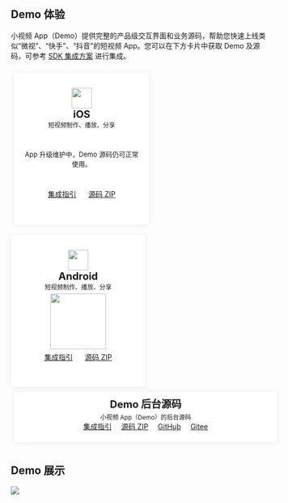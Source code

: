 <style>
.markdown-text-box table th,.markdown-text-box table td{
    text-align: center;
}
/*后台源码的卡片*/
.preview-demo-section .preview-demo-item-cloud {
    display: inline-block;
    width: 489px;
    height: 100px;
    background: #fff;
    box-shadow: 0 1px 8px 0 rgb(156 175 204 / 25%);
    border-radius: 1px;
    text-align: center;
    padding: 0 15px;
    margin: 0px 13px 10px 7px;
    vertical-align: top;
}
/*标题距离卡片上方的尺寸*/
.preview-demo-section .preview-demo-item-cloud .demo-item-header {
    margin-top: 3px;
}

/*小卡片*/
.preview-demo-section .preview-demo-item {
    display: inline-block;
    width: 236px;
    height: 300px;
    background: #fff;
    box-shadow: 0 1px 8px 0 rgb(156 175 204 / 25%);
    border-radius: 1px;
    text-align: center;
    padding: 0 15px;
    margin: 10px 13px 10px 7px;
    vertical-align: top;
}
/*顶部icon距离卡片上方的尺寸*/
.preview-demo-section .preview-demo-item .demo-item-header {
    margin-top: 30px;
}
/*卡片文字描述字体大小，如web：功能演示·示例代码*/
.preview-demo-section .preview-demo-item .demo-item-desc {
    font-size: 12px;
}
/*iOS升级维护说明*/
.preview-demo-section .preview-demo-item .demo-item-desc-2 {
    font-size: 13px;
		text-align: center;
		margin-top: 40px;
}
/*Android底部链接*/
.preview-demo-section .preview-demo-item .demo-item-link {
    font-size: 14px;
	 margin-top: 5px;
	 		white-space: nowrap;
}
/*iOS底部链接*/
.preview-demo-section .preview-demo-item .demo-item-link-2 {
    font-size: 14px;
	  margin-top: 40px;
		white-space: nowrap;
}
/*卡片标题*/
.preview-demo-section .preview-demo-item .demo-item-platform {
    font-size: 20px;
    font-weight: bold;
}
/*卡片顶部icon和标题的距离
.preview-demo-section .preview-demo-item .demo-logo-wrapper {
    line-height: 1;
}
/*顶部icon图标大小*/
.preview-demo-section .preview-demo-item .demo-item-header img {
    box-shadow: none;
    width: 40px;
    height: 40px;
}
/*底部二维码的距离上方位置*/
.preview-demo-section .preview-demo-item.style-qrcode .demo-item-download {
    margin-top: 5px;
}
/*底部二维码大小*/
.preview-demo-section .preview-demo-item .demo-item-download img {
    box-shadow: none;
    width: 110px;
    height: 110px;
}

</style>
## Demo 体验
小视频 App（Demo）提供完整的产品级交互界面和业务源码，帮助您快速上线类似“微视”、“快手”、“抖音”的短视频 App。您可以在下方卡片中获取 Demo 及源码，可参考 [SDK 集成方案](https://cloud.tencent.com/document/product/584/11638) 进行集成。

<div class="preview-demo-section" id="demo-card">
	 <div class="preview-demo-item style-qrcode">
        <div class="demo-item-header">
            <div class="demo-logo-wrapper">
                <img src="https://qcloudimg.tencent-cloud.cn/raw/36154dc8bb7c93826dbdc6fdcec4e194.svg" data-nonescope="true">
            </div>
            <div class="demo-item-platform">iOS</div>
        </div>
        <div class="demo-item-desc">
           短视频制作、播放、分享
        </div>
        <div class="demo-item-desc-2">
            App 升级维护中，Demo 源码仍可正常使用。
        </div>
				<div class="demo-item-link-2">
					<a href="https://cloud.tencent.com/document/product/584/11638">集成指引</a>
				<a  style="margin-left: 20px;" href="https://mediacloud-76607.gzc.vod.tencent-cloud.com/TencentEffect/iOS/2.4.2.114/UGSV-API-Example.zip">源码 ZIP</a>
				  </div>
    </div>
    <div class="preview-demo-item style-qrcode" style="margin-left:0">
        <div class="demo-item-header">
            <div class="demo-logo-wrapper">
                <img src="https://qcloudimg.tencent-cloud.cn/raw/53be7f245c4d11d3aefcb6dc53918757.svg" data-nonescope="true">
            </div>
            <div class="demo-item-platform">Android</div>
        </div>
        <div class="demo-item-desc">短视频制作、播放、分享
        </div>
        <div class="demo-item-download">
            <img src="https://qcloudimg.tencent-cloud.cn/raw/2dab9ae53f83df1e53348f904ad35ef4.png">
        </div>
					<div class="demo-item-link">
					  	<a href="https://cloud.tencent.com/document/product/584/11631">集成指引</a>
				<a style="margin-left: 20px;" href="https://mediacloud-76607.gzc.vod.tencent-cloud.com/TencentEffect/Android/2.4.2.322.vcube/UGSV-API-Example.zip">源码 ZIP</a>
        </div>
				 </div>		
    </div>
    </div>
</div>  

<div class="preview-demo-section" id="demo-card" >
	 <div class="preview-demo-item-cloud" >
	 <div class="demo-item-header" style="margin-top: 9px;">
            <a style="font-size: 20px;font-weight: bold;" >Demo 后台源码</a>
</div>
	 <div class="demo-item-header">
 <a style="font-size: 12px;">小视频 App（Demo）的后台源码</a>
 </div>
       	<a href="https://cloud.tencent.com/document/product/584/9371">集成指引</a>
				<a style="margin-left: 15px;" href="https://liteav.sdk.qcloud.com/download/ugc/vod-xiaoshipin-server-master.zip">源码 ZIP</a>
				 <a style="margin-left: 15px;" href="https://github.com/tencentyun/vod-xiaoshipin-server">GitHub</a>
				 <a style="margin-left: 15px;" href="https://gitee.com/cloudtencent/vod-xiaoshipin-server">Gitee</a>
      </div>
	     </div>
</div>  


## Demo 展示
<img src="https://main.qcloudimg.com/raw/02c1c4fcbcfb6870d5c2804fb18cfec4.jpg"/>
